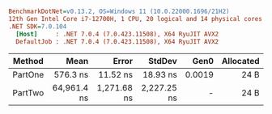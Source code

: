 ``` ini

BenchmarkDotNet=v0.13.2, OS=Windows 11 (10.0.22000.1696/21H2)
12th Gen Intel Core i7-12700H, 1 CPU, 20 logical and 14 physical cores
.NET SDK=7.0.104
  [Host]     : .NET 7.0.4 (7.0.423.11508), X64 RyuJIT AVX2
  DefaultJob : .NET 7.0.4 (7.0.423.11508), X64 RyuJIT AVX2


```
|  Method |        Mean |       Error |      StdDev |   Gen0 | Allocated |
|-------- |------------:|------------:|------------:|-------:|----------:|
| PartOne |    576.3 ns |    11.52 ns |    18.93 ns | 0.0019 |      24 B |
| PartTwo | 64,961.4 ns | 1,271.68 ns | 2,227.25 ns |      - |      24 B |

